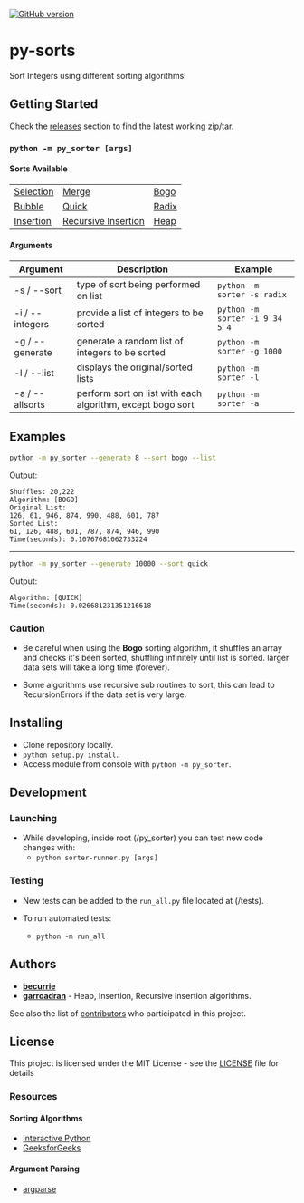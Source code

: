 [![GitHub version](https://badge.fury.io/gh/becurrie%2Fpy-custom-sorters.svg)](https://github.com/becurrie/sorters-py/releases)

# py-sorts

Sort Integers using different sorting algorithms!

## Getting Started

Check the [releases](https://github.com/becurrie/sorters-py/releases) section to find the latest working zip/tar.

### ```python -m py_sorter [args]```

#### Sorts Available
|                                                           |                                                                     |                                                   |
|-----------------------------------------------------------|---------------------------------------------------------------------|---------------------------------------------------|
| [Selection](https://en.wikipedia.org/wiki/Selection_sort) | [Merge](https://en.wikipedia.org/wiki/Merge_sort)                   | [Bogo](https://en.wikipedia.org/wiki/Bogosort)    |
| [Bubble](https://en.wikipedia.org/wiki/Bubble_sort)       | [Quick](https://en.wikipedia.org/wiki/Quicksort)                    | [Radix](https://en.wikipedia.org/wiki/Radix_sort) |
| [Insertion](https://en.wikipedia.org/wiki/Insertion_sort) | [Recursive Insertion](https://en.wikipedia.org/wiki/Insertion_sort) | [Heap](https://en.wikipedia.org/wiki/Heapsort)    |

#### Arguments

| Argument        | Description                                                | Example                            |
|-----------------|------------------------------------------------------------|------------------------------------|
| -s / --sort     | type of sort being performed on list                       | ```python -m sorter -s radix```    |
| -i / --integers | provide a list of integers to be sorted                    | ```python -m sorter -i 9 34 5 4``` |
| -g / --generate | generate a random list of integers to be sorted            | ```python -m sorter -g 1000```     |
| -l / --list     | displays the original/sorted lists                         | ```python -m sorter -l```          |
| -a / --allsorts | perform sort on list with each algorithm, except bogo sort | ```python -m sorter -a```          |

## Examples

```bash
python -m py_sorter --generate 8 --sort bogo --list
```

Output:

```
Shuffles: 20,222
Algorithm: [BOGO]
Original List:
126, 61, 946, 874, 990, 488, 601, 787
Sorted List:
61, 126, 488, 601, 787, 874, 946, 990
Time(seconds): 0.10767681062733224
```
***

```bash
python -m py_sorter --generate 10000 --sort quick
```

Output:

```
Algorithm: [QUICK]
Time(seconds): 0.026681231351216618
```

### Caution

- Be careful when using the **Bogo** sorting algorithm, it shuffles
an array and checks it's been sorted, shuffling infinitely until list is sorted. larger data sets will take a long time (forever).

- Some algorithms use recursive sub routines to sort, this can lead to RecursionErrors if the data set is very large.

## Installing

- Clone repository locally.
- ```python setup.py install```.
- Access module from console with ```python -m py_sorter```.

## Development

### Launching

- While developing, inside root (/py_sorter) you can test new code changes with:
    - ```python sorter-runner.py [args]```

### Testing

- New tests can be added to the `run_all.py` file located at (/tests).

- To run automated tests:
    - ```python -m run_all```

## Authors

* [**becurrie**](https://github.com/becurrie)
* [**garroadran**](https://github.com/garroadran) - Heap, Insertion, Recursive Insertion algorithms.

See also the list of [contributors](https://github.com/becurrie/py-custom-sorters/contributors) who participated in this project.

## License

This project is licensed under the MIT License - see the [LICENSE](LICENSE) file for details

### Resources

#### Sorting Algorithms

- [Interactive Python](http://interactivepython.org)
- [GeeksforGeeks](https://www.geeksforgeeks.org/)

#### Argument Parsing

- [argparse](https://docs.python.org/3.6/library/argparse.html)
